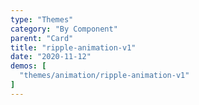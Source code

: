 ```yaml
---
type: "Themes"
category: "By Component"
parent: "Card"
title: "ripple-animation-v1"
date: "2020-11-12"
demos: [
  "themes/animation/ripple-animation-v1"
]
---
```

